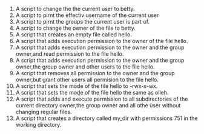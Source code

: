 1. A script to change the the current user to betty.
2. A script to pirnt the effectiv username of the current user
3. A script to pirnt the groups the current user is part of.
4. A script to change the owner of the file to betty.
5. A script that creates an empty file called hello.
6. A script that adds execution permission to the owner of the file hello.
7. A script that adds execution permission to the owner and the group owner,and read permission to the file hello.
8. A script that adds execution permission to the owner and the group owner,the group owner and other users to the file hello.
9. A script that removes all permission to the owner and the group owner,but grant other users all permision to the file hello.
10. A script that sets the mode of the file hello to -rwx-x-wx.
11. A script that sets the mode of the file hello the same as olleh.
12. A script that adds and execute permission to all subdirectories of the current directory owner,the group owner and all othe user without changing regular files.
13. A script that creates a directory called my_dir with permissions 751 in the working directory.
